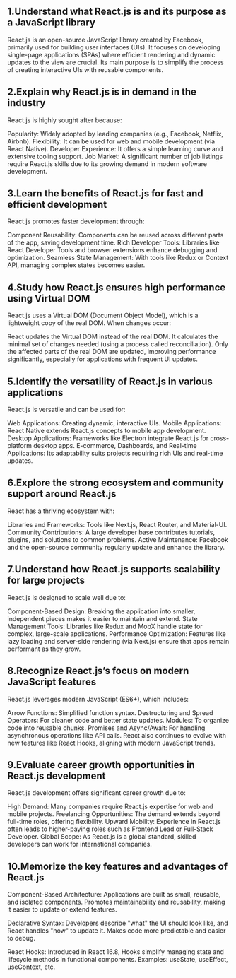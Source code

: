 ## 1.Understand what React.js is and its purpose as a JavaScript library
React.js is an open-source JavaScript library created by Facebook, primarily used for building user interfaces (UIs). It focuses on developing single-page applications (SPAs) where efficient rendering and dynamic updates to the view are crucial. Its main purpose is to simplify the process of creating interactive UIs with reusable components.

## 2.Explain why React.js is in demand in the industry
React.js is highly sought after because:

Popularity: Widely adopted by leading companies (e.g., Facebook, Netflix, Airbnb).
Flexibility: It can be used for web and mobile development (via React Native).
Developer Experience: It offers a simple learning curve and extensive tooling support.
Job Market: A significant number of job listings require React.js skills due to its growing demand in modern software development.

## 3.Learn the benefits of React.js for fast and efficient development
React.js promotes faster development through:

Component Reusability: Components can be reused across different parts of the app, saving development time.
Rich Developer Tools: Libraries like React Developer Tools and browser extensions enhance debugging and optimization.
Seamless State Management: With tools like Redux or Context API, managing complex states becomes easier.

## 4.Study how React.js ensures high performance using Virtual DOM
React.js uses a Virtual DOM (Document Object Model), which is a lightweight copy of the real DOM. When changes occur:

React updates the Virtual DOM instead of the real DOM.
It calculates the minimal set of changes needed (using a process called reconciliation).
Only the affected parts of the real DOM are updated, improving performance significantly, especially for applications with frequent UI updates.

## 5.Identify the versatility of React.js in various applications
React.js is versatile and can be used for:

Web Applications: Creating dynamic, interactive UIs.
Mobile Applications: React Native extends React.js concepts to mobile app development.
Desktop Applications: Frameworks like Electron integrate React.js for cross-platform desktop apps.
E-commerce, Dashboards, and Real-time Applications: Its adaptability suits projects requiring rich UIs and real-time updates.

## 6.Explore the strong ecosystem and community support around React.js
React has a thriving ecosystem with:

Libraries and Frameworks: Tools like Next.js, React Router, and Material-UI.
Community Contributions: A large developer base contributes tutorials, plugins, and solutions to common problems.
Active Maintenance: Facebook and the open-source community regularly update and enhance the library.

## 7.Understand how React.js supports scalability for large projects
React.js is designed to scale well due to:

Component-Based Design: Breaking the application into smaller, independent pieces makes it easier to maintain and extend.
State Management Tools: Libraries like Redux and MobX handle state for complex, large-scale applications.
Performance Optimization: Features like lazy loading and server-side rendering (via Next.js) ensure that apps remain performant as they grow.

## 8.Recognize React.js’s focus on modern JavaScript features
React.js leverages modern JavaScript (ES6+), which includes:

Arrow Functions: Simplified function syntax.
Destructuring and Spread Operators: For cleaner code and better state updates.
Modules: To organize code into reusable chunks.
Promises and Async/Await: For handling asynchronous operations like API calls.
React also continues to evolve with new features like React Hooks, aligning with modern JavaScript trends.

## 9.Evaluate career growth opportunities in React.js development
React.js development offers significant career growth due to:

High Demand: Many companies require React.js expertise for web and mobile projects.
Freelancing Opportunities: The demand extends beyond full-time roles, offering flexibility.
Upward Mobility: Experience in React.js often leads to higher-paying roles such as Frontend Lead or Full-Stack Developer.
Global Scope: As React.js is a global standard, skilled developers can work for international companies.

## 10.Memorize the key features and advantages of React.js

Component-Based Architecture:
Applications are built as small, reusable, and isolated components.
Promotes maintainability and reusability, making it easier to update or extend features.

Declarative Syntax:
Developers describe "what" the UI should look like, and React handles "how" to update it.
Makes code more predictable and easier to debug.

React Hooks:
Introduced in React 16.8, Hooks simplify managing state and lifecycle methods in functional components.
Examples: useState, useEffect, useContext, etc.
